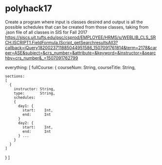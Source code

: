 # polyhack17
Create a program where input is classes desired and output is all the possible schedules that can be created from those classes, taking from .json file of all classes in SIS for Fall 2017
https://siscs.uit.tufts.edu/psc/csprod/EMPLOYEE/HRMS/s/WEBLIB_CLS_SRCH.ISCRIPT1.FieldFormula.IScript_getSearchresultsAll3?callback=jQuery1820023711885044951586_1507091761814&term=2178&career=ASE&subject=&crs_number=&attribute=&keyword=&instructor=&searchby=crs_number&_=1507091762799

everything:
[
  fullCourse:
  {
    courseNum:   String,
    courseTitle: String,

    sections:
    [
      {
        instructor: String,
        type:       String,
        schedules:
        {
          day1: {
            start:    Int,
            end:      Int
          }
          day2: {
            start:    Int,
            end:      Int
          } ...
        }  
      }
    ]
  }
]
